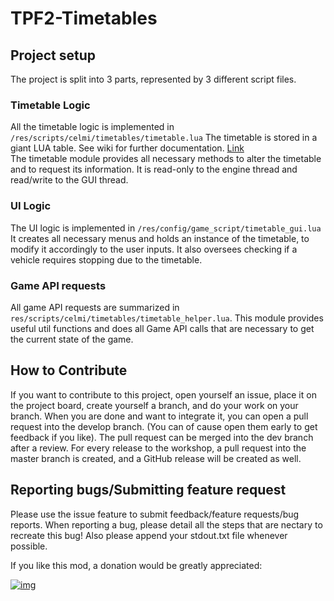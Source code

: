 # TPF2-Timetables
## Project setup
The project is split into 3 parts, represented by 3 different script files.
### Timetable Logic
All the timetable logic is implemented in ```/res/scripts/celmi/timetables/timetable.lua```
The timetable is stored in a giant LUA table. See wiki for further documentation. [Link](https://github.com/IncredibleHannes/TPF2-Timetables/wiki/Timetable-object)   
The timetable module provides all necessary methods to alter the timetable and to request its information.
It is read-only to the engine thread and read/write to the GUI thread.
### UI Logic
The UI logic is implemented in ```/res/config/game_script/timetable_gui.lua```
It creates all necessary menus and holds an instance of the timetable, to modify it accordingly to the user inputs.
It also oversees checking if a vehicle requires stopping due to the timetable.
### Game API requests
All game API requests are summarized in ```res/scripts/celmi/timetables/timetable_helper.lua```.
This module provides useful util functions and does all Game API calls that are necessary to get the current state of the game.
## How to Contribute
If you want to contribute to this project, open yourself an issue, place it on the project board, create yourself a branch, and do your work on your branch.
When you are done and want to integrate it, you can open a pull request into the develop branch. (You can of cause open them early to get feedback if you like).
The pull request can be merged into the dev branch after a review.
For every release to the workshop, a pull request into the master branch is created, and a GitHub release will be created as well.
## Reporting bugs/Submitting feature request
Please use the issue feature to submit feedback/feature requests/bug reports.
When reporting a bug, please detail all the steps that are nectary to recreate this bug! Also please append your stdout.txt file whenever possible.


If you like this mod, a donation would be greatly appreciated:

[![img](https://i.imgur.com/GpY6AzF.png)](https://www.paypal.com/donate?hosted_button_id=NZWEU467XUWJ6)


